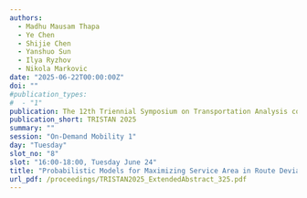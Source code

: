 ```yaml
---
authors:
  - Madhu Mausam Thapa
  - Ye Chen
  - Shijie Chen
  - Yanshuo Sun
  - Ilya Ryzhov
  - Nikola Markovic
date: "2025-06-22T00:00:00Z"
doi: ""
#publication_types:
#  - "1"
publication: The 12th Triennial Symposium on Transportation Analysis conference
publication_short: TRISTAN 2025
summary: ""
session: "On-Demand Mobility 1"
day: "Tuesday"
slot_no: "8"
slot: "16:00-18:00, Tuesday June 24"
title: "Probabilistic Models for Maximizing Service Area in Route Deviation Bus Transit Systems"
url_pdf: /proceedings/TRISTAN2025_ExtendedAbstract_325.pdf
---
```

